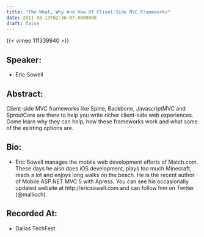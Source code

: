 ```yaml
---
title: "The What, Why And How Of Client-Side MVC Frameworks"
date: 2011-08-13T02:36:07.0000000
draft: false
---
```


{{< vimeo 111339940 >}}

## Speaker:

 - Eric Sowell

## Abstract:

<p>Client-side MVC frameworks like Spine, Backbone, JavascriptMVC and SproutCore are there to help you write richer client-side web experiences. Come learn why they can help, how these frameworks work and what some of the existing options are.</p>

## Bio:

 - <p>Eric Sowell manages the mobile web development efforts of Match.com. These days he also does iOS development, plays too much Minecraft, reads a lot and enjoys long walks on the beach. He is the recent author of Mobile ASP.NET MVC 5 with Apress. You can see his occasionally updated website at http://ericsowell.com and can follow him on Twitter (@mallioch).</p>

## Recorded At:

 - Dallas TechFest

